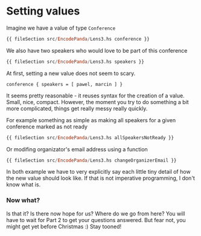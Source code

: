 
# Setting values

Imagine we have a value of type `Conference`

```haskell
{{ fileSection src/EncodePanda/Lens3.hs conference }}
```

We also have two speakers who would love to be part of this conference

```haskell
{{ fileSection src/EncodePanda/Lens3.hs speakers }}
```

At first, setting a new value does not seem to scary.

```
conference { speakers = [ pawel, marcin ] }
```

It seems pretty reasonable - it reuses syntax for the creation of a value. Small, nice, compact.
However, the moment you try to do something a bit more complicated, things get really messy really quickly.

For example something as simple as making all speakers for a given conference marked as not ready

```haskell
{{ fileSection src/EncodePanda/Lens3.hs allSpeakersNotReady }}
```

Or modifing organizator's email address using a function

```haskell
{{ fileSection src/EncodePanda/Lens3.hs changeOrganizerEmail }}
```

In both example we have to very explicitly say each little tiny detail of how the new value should look like. If that is not imperative programming, I don't know what is.

### Now what?

Is that it? Is there now hope for us? Where do we go from here? You will have to wait for Part 2 to get your questions answered. But fear not, you might get yet before Christmas :) Stay tooned!
